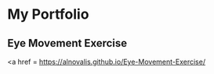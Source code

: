 # My Portfolio
## Eye Movement Exercise
<a href = https://alnovalis.github.io/Eye-Movement-Exercise/ </a>
